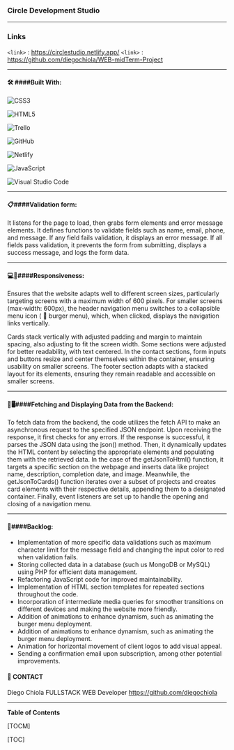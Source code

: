 ### **Circle Development Studio**

------------

### Links
`<link>` : <https://circlestudio.netlify.app/> 
`<link>` : <https://github.com/diegochiola/WEB-midTerm-Project> 


------------


#### 🛠️ ####****Built With:**** 

![CSS3](https://img.shields.io/badge/css3-%231572B6.svg?style=for-the-badge&logo=css3&logoColor=white)

![HTML5](https://img.shields.io/badge/html5-%23E34F26.svg?style=for-the-badge&logo=html5&logoColor=white)

![Trello](https://img.shields.io/badge/Trello-%23026AA7.svg?style=for-the-badge&logo=Trello&logoColor=white)

![GitHub](https://img.shields.io/badge/github-%23121011.svg?style=for-the-badge&logo=github&logoColor=white)

![Netlify](https://img.shields.io/badge/netlify-%23000000.svg?style=for-the-badge&logo=netlify&logoColor=#00C7B7)

![JavaScript](https://img.shields.io/badge/javascript-%23323330.svg?style=for-the-badge&logo=javascript&logoColor=%23F7DF1E)

![Visual Studio Code](https://img.shields.io/badge/Visual%20Studio%20Code-0078d7.svg?style=for-the-badge&logo=visual-studio-code&logoColor=white)



------------


#### 📋####**Validation form:**

It listens for the page to load, then grabs form elements and error message elements. It defines functions to validate fields such as name, email, phone, and message. If any field fails validation, it displays an error message. If all fields pass validation, it prevents the form from submitting, displays a success message, and logs the form data. 


------------

#### 💻📲####**Responsiveness:**

Ensures that the website adapts well to different screen sizes, particularly targeting screens with a maximum width of 600 pixels. For smaller screens (max-width: 600px), the header navigation menu switches to a collapsible menu icon ( 🍔 burger menu), which, when clicked, displays the navigation links vertically.

Cards stack vertically with adjusted padding and margin to maintain spacing, also adjusting to fit the screen width. 
Some sections were adjusted for better readability, with text centered. In the contact sections, form inputs and buttons resize and center themselves within the container, ensuring usability on smaller screens. 
The footer section adapts with a stacked layout for its elements, ensuring they remain readable and accessible on smaller screens.


------------
#### 📁🖥####**Fetching and Displaying Data from the Backend:**

To fetch data from the backend, the code utilizes the fetch API to make an asynchronous request to the specified JSON endpoint. 
Upon receiving the response, it first checks for any errors. If the response is successful, it parses the JSON data using the json() method. 
Then, it dynamically updates the HTML content by selecting the appropriate elements and populating them with the retrieved data. In the case of the getJsonToHtml() function, it targets a specific section on the webpage and inserts data like project name, description, completion date, and image. Meanwhile, the getJsonToCards() function iterates over a subset of projects and creates card elements with their respective details, appending them to a designated container. 
Finally, event listeners are set up to handle the opening and closing of a navigation menu.


------------


#### 💪####**Backlog:**

- Implementation of more specific data validations such as maximum character limit for the message field and changing the input color to red when validation fails.
- Storing collected data in a database (such us MongoDB or MySQL) using PHP for efficient data management.
- Refactoring JavaScript code for improved maintainability.
- Implementation of HTML section templates for repeated sections throughout the code.
- Incorporation of intermediate media queries for smoother transitions on different devices and making the website more friendly.
- Addition of animations to enhance dynamism, such as animating the burger menu deployment.
- Addition of animations to enhance dynamism, such as animating the burger menu deployment.
- Animation for horizontal movement of client logos to add visual appeal.
- Sending a confirmation email upon subscription, among other potential improvements.



#### 📩  **CONTACT**
Diego Chiola FULLSTACK WEB Developer 
https://github.com/diegochiola


------------


**Table of Contents**

[TOCM]

[TOC]
